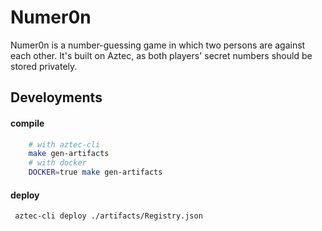 # Numer0n

Numer0n is a number-guessing game in which two persons are against each other. It's built on Aztec, as both players' secret numbers should be stored privately.

## Develoyments

#### compile

```bash
    # with aztec-cli
    make gen-artifacts
    # with docker
    DOCKER=true make gen-artifacts
```

#### deploy

```shell
 aztec-cli deploy ./artifacts/Registry.json
```

